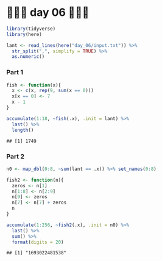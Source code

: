🎄🎄🎄 day 06 🎄🎄🎄
================

``` r
library(tidyverse)
library(here)

lant <- read_lines(here("day_06/input.txt")) %>% 
  str_split(",", simplify = TRUE) %>% 
  as.numeric()
```

### Part 1

``` r
fish <- function(x){
  x <- c(x, rep(9, sum(x == 0)))
  x[x == 0] <- 7
  x - 1
}

accumulate(1:18, ~fish(.x), .init = lant) %>% 
  last() %>% 
  length()
```

    ## [1] 1749

### Part 2

``` r
n0 <- map_dbl(0:8, ~sum(lant == .x)) %>% set_names(0:8)

fish2 <- function(n){
  zeros <- n[1]
  n[1:8] <- n[2:9]
  n[9] <- zeros
  n[7] <- n[7] + zeros
  n
}

accumulate(1:256, ~fish2(.x), .init = n0) %>%
  last() %>% 
  sum() %>%
  format(digits = 20)
```

    ## [1] "1693022481538"

